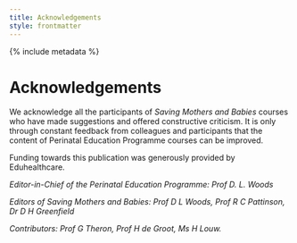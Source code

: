 ```yaml
---
title: Acknowledgements
style: frontmatter
---
```


{% include metadata %}

# Acknowledgements

We acknowledge all the participants of *Saving Mothers and Babies* courses who have made suggestions and offered constructive criticism. It is only through constant feedback from colleagues and participants that the content of Perinatal Education Programme courses can be improved.

Funding towards this publication was generously provided by Eduhealthcare.

*Editor-in-Chief of the Perinatal Education Programme: Prof D. L. Woods*

*Editors of Saving Mothers and Babies: Prof D L Woods, Prof R C Pattinson, Dr D H Greenfield*

*Contributors: Prof G Theron, Prof H de Groot, Ms H Louw.*

